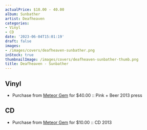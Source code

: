 ```yaml
---
actualPrice: $10.00 - 40.00
album: Sunbather
artist: Deafheaven
categories:
- Vinyl
- CD
date: '2023-06-04T15:01:19'
draft: false
images:
- /images/covers/deafheaven-sunbather.png
inStock: true
thumbnailImage: /images/covers/deafheaven-sunbather-thumb.png
title: Deafheaven - Sunbather
---
```


## Vinyl
* Purchase from [Meteor Gem](https://meteor-gem.com/products/deafheaven-sunbather-2xlp) for $40.00 :: Pink + Beer 2013 press
## CD
* Purchase from [Meteor Gem](https://meteor-gem.com/products/deafheaven-sunbather-cd) for $10.00 :: CD 2013
